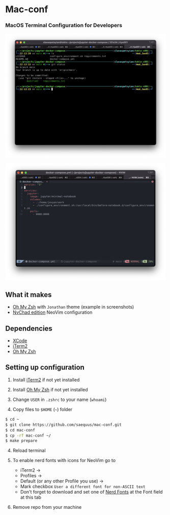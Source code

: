 # Mac-conf

### MacOS Terminal Configuration for Developers


![Screenshot of the Zsh with Jonathan Theme](screens/zsh-jonathan-theme-screenshot.png)

![Screenshot of the NvChad NeoVim](screens/nvchad-sceenshot.png)

## What it makes

* [Oh My Zsh](https://github.com/ohmyzsh/ohmyzsh) with `Jonathan` theme (example in screenshots)
* [NvChad edition](https://nvchad.github.io/) NeoVim configuration 

## Dependencies

* [XCode](https://developer.apple.com/download/all/) 
* [iTerm2](https://iterm2.com/) 
* [Oh My Zsh](https://github.com/ohmyzsh/ohmyzsh) 

## Setting up configuration

1. Install [iTerm2](https://iterm2.com/) if not yet installed
   
2. Install [Oh My Zsh](https://github.com/ohmyzsh/ohmyzsh) if not yet installed

3. Change `USER` in `.zshrc` to your name (`whoami`) 

4. Copy files to `$HOME` (`~`) folder

~~~ bash
$ cd ~
$ git clone https://github.com/saequus/mac-conf.git
$ cd mac-conf
$ cp -rf mac-conf ~/
$ make prepare
~~~

4. Reload terminal
   
5. To enable nerd fonts with icons for NeoVim go to 
   * iTerm2 -> 
   * Profiles -> 
   * Default (or any other Profile you use) -> 
   * Mark checkbox `User a different font for non-ASCII text`
   * Don't forget to download and set one of [Nerd Fonts](https://www.nerdfonts.com/) at the Font field at this tab
  
6. Remove repo from your machine
 


